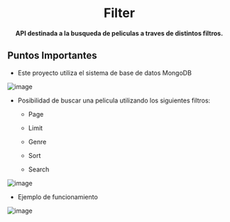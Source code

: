 <h1 align="center">
  Filter
</h1>
<h4 align="center">API destinada a la busqueda de peliculas a traves de distintos filtros.</h4>


## Puntos Importantes

* Este proyecto utiliza el sistema de base de datos MongoDB

![image](https://user-images.githubusercontent.com/94048851/204859061-2b120771-babd-42ad-996b-7cbe72c04d8b.png)


* Posibilidad de buscar una pelicula utilizando los siguientes filtros:

  - Page
 
  - Limit

  - Genre

  - Sort

  - Search

![image](https://user-images.githubusercontent.com/94048851/204859623-8fd310e1-3858-4d17-8f8d-6f642ac5db4f.png)

  
* Ejemplo de funcionamiento

![image](https://user-images.githubusercontent.com/94048851/204860407-35e8a680-9cd7-47e8-94d1-1750e90fbfb7.png)
